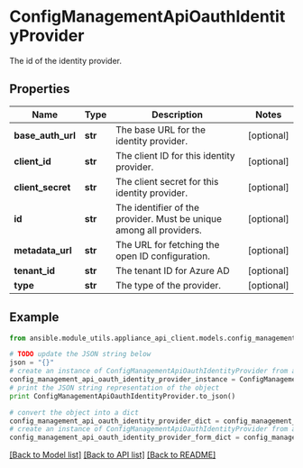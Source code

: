 # ConfigManagementApiOauthIdentityProvider

The id of the identity provider.

## Properties
Name | Type | Description | Notes
------------ | ------------- | ------------- | -------------
**base_auth_url** | **str** | The base URL for the identity provider. | [optional] 
**client_id** | **str** | The client ID for this identity provider. | [optional] 
**client_secret** | **str** | The client secret for this identity provider. | [optional] 
**id** | **str** | The identifier of the provider. Must be unique among all providers. | [optional] 
**metadata_url** | **str** | The URL for fetching the open ID configuration. | [optional] 
**tenant_id** | **str** | The tenant ID for Azure AD | [optional] 
**type** | **str** | The type of the provider. | [optional] 

## Example

```python
from ansible.module_utils.appliance_api_client.models.config_management_api_oauth_identity_provider import ConfigManagementApiOauthIdentityProvider

# TODO update the JSON string below
json = "{}"
# create an instance of ConfigManagementApiOauthIdentityProvider from a JSON string
config_management_api_oauth_identity_provider_instance = ConfigManagementApiOauthIdentityProvider.from_json(json)
# print the JSON string representation of the object
print ConfigManagementApiOauthIdentityProvider.to_json()

# convert the object into a dict
config_management_api_oauth_identity_provider_dict = config_management_api_oauth_identity_provider_instance.to_dict()
# create an instance of ConfigManagementApiOauthIdentityProvider from a dict
config_management_api_oauth_identity_provider_form_dict = config_management_api_oauth_identity_provider.from_dict(config_management_api_oauth_identity_provider_dict)
```
[[Back to Model list]](../README.md#documentation-for-models) [[Back to API list]](../README.md#documentation-for-api-endpoints) [[Back to README]](../README.md)


